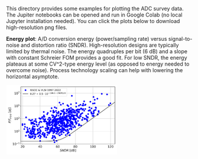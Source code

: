 This directory provides some examples for plotting the ADC survey data. The Jupiter notebooks can be opened and run in Google Colab (no local Jupyter installation needed). You can click the plots below to download high-resolution png files.

**Energy plot**: A/D conversion energy (power/sampling rate) versus signal-to-noise and distortion ratio (SNDR). High-resolution designs are typically limited by thermal noise. The energy quadruples per bit (6 dB) and a slope with constant Schreier FOM provides a good fit. For low SNDR, the energy plateaus at some CV^2-type energy level (as opposed to energy needed to overcome noise). Process technology scaling can help with lowering the horizontal asymptote.

<img src="energy_plot.png" width="300" />
